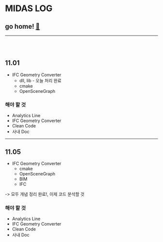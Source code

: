# MIDAS LOG

## go home! [:house_with_garden:](https://github.com/wnsgml972/midas_log)

---

<br/><br/>

## 11.01

 * IFC Geometry Converter
    * dll, lib - 오늘 처리 완료
    * cmake
    * OpenSceneGraph

### 해야 할 것

  * Analytics Line
  * IFC Geometry Converter
  * Clean Code
  * 사내 Doc


<hr/>

## 11.05

 * IFC Geometry Converter
    * cmake
    * OpenSceneGraph
    * BIM
    * IFC

-> 모두 개념 정리 완료!, 이제 코드 분석할 것



### 해야 할 것

  * Analytics Line
  * IFC Geometry Converter
  * Clean Code
  * 사내 Doc
